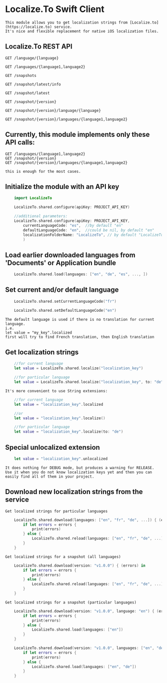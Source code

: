 # Localize.To Swift Client

    This module allows you to get localization strings from [Localize.to](https://localize.to) service.
    It's nice and flexible replacement for native iOS localization files.

## Localize.To REST API

    GET /language/{language}

    GET /languages/{language1,language2}

    GET /snapshots

    GET /snapshot/latest/info

    GET /snapshot/latest

    GET /snapshot/{version}

    GET /snapshot/{version}/language/{language}

    GET /snapshot/{version}/languages/{language1,language2}

## Currently, this module implements only these API calls:

    GET /languages/{language1,language2}
    GET /snapshot/{version}
    GET /snapshot/{version}/languages/{language1,language2}

    this is enough for the most cases.

## Initialize the module with an API key

```swift
    import LocalizeTo

    LocalizeTo.shared.configure(apiKey: PROJECT_API_KEY)

    //additional parameters:
    LocalizeTo.shared.configure(apiKey: PROJECT_API_KEY,
        currentLanguageCode: "es",  //by default "en"
        defaultLanguageCode: "en",  //could be nil, by default "en"
        localizationFolderName: "LocalizeTo", // by default "LocalizeTo"
        )
```

## Load earlier downloaded languages from 'Documents' or Application bundle

```swift
    LocalizeTo.shared.load(languages: ["en", "de", "es", ..., ])
```

## Set current and/or default language

```swift
    LocalizeTo.shared.setCurrentLanguageCode("fr")

    LocalizeTo.shared.setDefaultLanguageCode("en")
```

    The default language is used if there is no translation for current language.
    i.e.
    let value = "my_key".localized
    first will try to find French translation, then English translation


## Get localization strings

```swift
    //for current language
    let value = LocalizeTo.shared.localize("localization_key")

    //for particular language
    let value = LocalizeTo.shared.localize("localization_key", to: "de")
```

    It's more convenient to use String extensions:

```swift
    //for current language
    let value = "localization_key".localized

    //or
    let value = "localization_key".localize()

    //for particular language
    let value = "localization_key".localize(to: "de")
```

## Special unlocalized extension

```swift
    let value = "localization_key".unlocalized
```

    It does nothing for DEBUG mode, but produces a warning for RELEASE.
    Use it when you do not know localization keys yet and then you can easily find all of them in your project.

## Download new localization strings from the service

    Get localized strings for particular languages

```swift
    LocalizeTo.shared.download(languages: ["en", "fr", "de", ...]) { (errors) in
        if let errors = errors {
            print(errors)
        } else {
            LocalizeTo.shared.reload(languages: ["en", "fr", "de", ...])
        }
    }

```

    Get localized strings for a snapshot (all languages)

```swift
    LocalizeTo.shared.download(version: "v1.0.0") { (errors) in
        if let errors = errors {
            print(errors)
        } else {
            LocalizeTo.shared.reload(languages: ["en", "fr", "de", ...])
        }
    }

```

    Get localized strings for a snapshot (particular languages)

```swift
    LocalizeTo.shared.download(version: "v1.0.0", language: "en") { (errors) in
        if let errors = errors {
            print(errors)
        } else {
            LocalizeTo.shared.load(languages: ["en"])
        }
    }

    LocalizeTo.shared.download(version: "v1.0.0", languages: ["en", "de"]) { (errors) in
        if let errors = errors {
            print(errors)
        } else {
            LocalizeTo.shared.load(languages: ["en", "de"])
        }
    }
```

